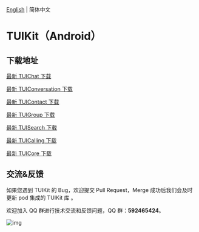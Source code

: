 [English](./README_EN.md) | 简体中文

# TUIKit（Android）

## 下载地址

[最新 TUIChat 下载](https://im.sdk.cloud.tencent.cn/download/tuikit/6.1.2166/android/TUIChat.zip)

[最新 TUIConversation 下载](https://im.sdk.cloud.tencent.cn/download/tuikit/6.1.2166/android/TUIConversation.zip)

[最新 TUIContact 下载](https://im.sdk.cloud.tencent.cn/download/tuikit/6.1.2166/android/TUIContact.zip)

[最新 TUIGroup 下载](https://im.sdk.cloud.tencent.cn/download/tuikit/6.1.2166/android/TUIGroup.zip)

[最新 TUISearch 下载](https://im.sdk.cloud.tencent.cn/download/tuikit/6.1.2166/android/TUISearch.zip)

[最新 TUICalling 下载](https://im.sdk.cloud.tencent.cn/download/tuikit/6.1.2166/android/TUICalling.zip)

[最新 TUICore 下载](https://im.sdk.cloud.tencent.cn/download/tuikit/6.1.2166/android/TUICore.zip)

## 交流&反馈

如果您遇到 TUIKit 的 Bug，欢迎提交  Pull Request，Merge 成功后我们会及时更新 pod 集成的 TUIKit 库 。

欢迎加入 QQ 群进行技术交流和反馈问题，QQ 群：**592465424**。

![img](https://qcloudimg.tencent-cloud.cn/raw/ca5f8724cd5a9002abc454f80bf3df12.png)